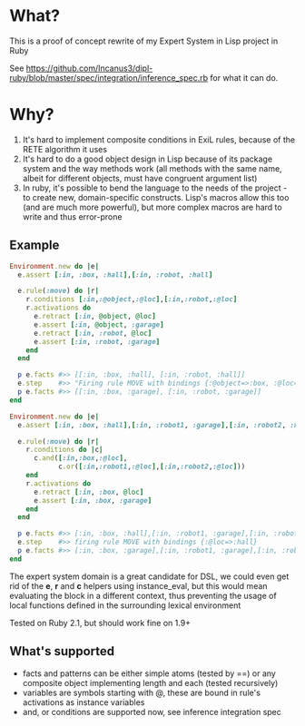 # What?
This is a proof of concept rewrite of my Expert System in Lisp project in Ruby

See https://github.com/Incanus3/dipl-ruby/blob/master/spec/integration/inference_spec.rb for what it can do.

# Why?
1. It's hard to implement composite conditions in ExiL rules, because of the
   RETE algorithm it uses
2. It's hard to do a good object design in Lisp because of its package system
   and the way methods work (all methods with the same name, albeit for
   different objects, must have congruent argument list)
3. In ruby, it's possible to bend the language to the needs of the project - to
   create new, domain-specific constructs. Lisp's macros allow this too (and are
   much more powerful), but more complex macros are hard to write and thus
   error-prone

## Example
```ruby
Environment.new do |e|
  e.assert [:in, :box, :hall],[:in, :robot, :hall]

  e.rule(:move) do |r|
    r.conditions [:in,:@object,:@loc],[:in,:robot,:@loc]
    r.activations do
      e.retract [:in, @object, @loc]
      e.assert [:in, @object, :garage]
      e.retract [:in, :robot, @loc]
      e.assert [:in, :robot, :garage]
    end
  end

  p e.facts #>> [[:in, :box, :hall], [:in, :robot, :hall]]
  e.step    #>> "Firing rule MOVE with bindings {:@object=>:box, :@loc=>:hall}"
  p e.facts #>> [[:in, :box, :garage], [:in, :robot, :garage]]
end

Environment.new do |e|
  e.assert [:in, :box, :hall],[:in, :robot1, :garage],[:in, :robot2, :hall]

  e.rule(:move) do |r|
    r.conditions do |c|
      c.and([:in,:box,:@loc],
            c.or([:in,:robot1,:@loc],[:in,:robot2,:@loc]))
    end
    r.activations do
      e.retract [:in, :box, @loc]
      e.assert [:in, :box, :garage]
    end
  end

  p e.facts #>> [:in, :box, :hall],[:in, :robot1, :garage],[:in, :robot2, :hall]
  e.step    #>> firing rule MOVE with bindings {:@loc=>:hall}
  p e.facts #>> [:in, :box, :garage],[:in, :robot1, :garage],[:in, :robot2, :hall]
end
```

The expert system domain is a great candidate for DSL, we could even get rid of the
**e**, **r** and **c** helpers using instance_eval, but this would mean
evaluating the block in a different context, thus preventing the usage of local
functions defined in the surrounding lexical environment

Tested on Ruby 2.1, but should work fine on 1.9+

## What's supported
- facts and patterns can be either simple atoms (tested by ==) or any composite
  object implementing length and each (tested recursively)
- variables are symbols starting with @, these are bound in rule's activations
  as instance variables
- and, or conditions are supported now, see inference integration spec
